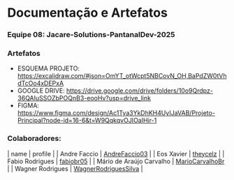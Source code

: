 # Documentação e Artefatos

### Equipe 08: Jacare-Solutions-PantanalDev-2025


### Artefatos
- ESQUEMA PROJETO: https://excalidraw.com/#json=OmYT_otWcpt5NBCovN_OH,BaPdZW0tVhdTcOo4xDEPxA
- GOOGLE DRIVE: https://drive.google.com/drive/folders/10o9Qrdpz-36QAIuSSOZbPOQnB3-eooHv?usp=drive_link
- FIGMA: https://www.figma.com/design/Ac1Tya3YkDhKH4UyIJaVAB/Projeto-Principal?node-id=16-6&t=W9QqkqvOJIOaIHir-1

### Colaboradores: 
| name | profile |
| Andre Faccio | [AndreFaccio03](https://www.google.com/search?q=https://github.com/AndreFaccio03) |
| Eos Xavier | [theycelz](https://www.google.com/search?q=https://github.com/theycelz) |
| Fabio Rodrigues | [fabiobr05](https://www.google.com/search?q=https://github.com/fabiobr05) |
| Mário de Araújo Carvalho | [MarioCarvalhoBr](https://github.com/MarioCarvalhoBr) |
| Wagner Rodrigues | [WagnerRodriguesSilva](https://www.google.com/search?q=https://github.com/WagnerRodriguesSilva) |

